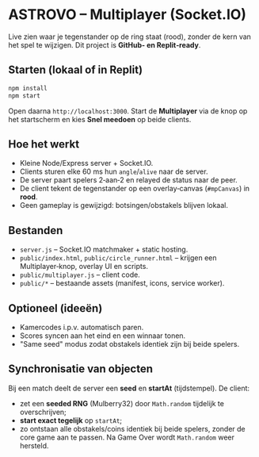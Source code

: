 
# ASTROVO – Multiplayer (Socket.IO)

Live zien waar je tegenstander op de ring staat (rood), zonder de kern van het spel te wijzigen.
Dit project is **GitHub- en Replit‑ready**.

## Starten (lokaal of in Replit)

```bash
npm install
npm start
```
Open daarna `http://localhost:3000`. Start de **Multiplayer** via de knop op het startscherm en kies **Snel meedoen** op beide clients.

## Hoe het werkt
- Kleine Node/Express server + Socket.IO.
- Clients sturen elke 60 ms hun `angle`/`alive` naar de server.
- De server paart spelers 2‑aan‑2 en relayed de status naar de peer.
- De client tekent de tegenstander op een overlay‑canvas (`#mpCanvas`) in **rood**.
- Geen gameplay is gewijzigd: botsingen/obstakels blijven lokaal.

## Bestanden
- `server.js` – Socket.IO matchmaker + static hosting.
- `public/index.html`, `public/circle_runner.html` – krijgen een Multiplayer‑knop, overlay UI en scripts.
- `public/multiplayer.js` – client code.
- `public/*` – bestaande assets (manifest, icons, service worker).

## Optioneel (ideeën)
- Kamercodes i.p.v. automatisch paren.
- Scores syncen aan het eind en een winnaar tonen.
- "Same seed" modus zodat obstakels identiek zijn bij beide spelers.


## Synchronisatie van objecten
Bij een match deelt de server een **seed** en **startAt** (tijdstempel). De client:
- zet een **seeded RNG** (Mulberry32) door `Math.random` tijdelijk te overschrijven;
- **start exact tegelijk** op `startAt`;
- zo ontstaan alle obstakels/coins identiek bij beide spelers, zonder de core game aan te passen.
Na Game Over wordt `Math.random` weer hersteld.

